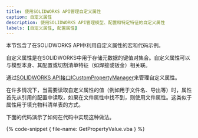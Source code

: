 ```yaml
---
title: 使用SOLIDWORKS API管理自定义属性
caption: 自定义属性
description: 使用SOLIDWORKS API管理模型、配置和特定特征的自定义属性
labels: [自定义属性, 配置属性]
---
```

本节包含了在SOLIDWORKS API中利用自定义属性的宏和代码示例。

自定义属性是在SOLIDWORKS中用于存储元数据的键值对集合。自定义属性可以与模型本身、其配置或切割清单特征（如焊接或钣金）相关联。

通过[SOLIDWORKS API接口ICustomPropertyManager](https://help.solidworks.com/2018/english/api/sldworksapi/SolidWorks.Interop.sldworks~SolidWorks.Interop.sldworks.ICustomPropertyManager.html)来管理自定义属性。

在许多情况下，当需要读取自定义属性的值（例如用于文件名、导出等）时，属性首先从引用的配置中读取，如果在文件属性中找不到，则使用文件属性。这类似于属性用于填充物料清单表的方式。

下面的代码演示了如何在代码中实现这种做法。

{% code-snippet { file-name: GetPropertyValue.vba } %}